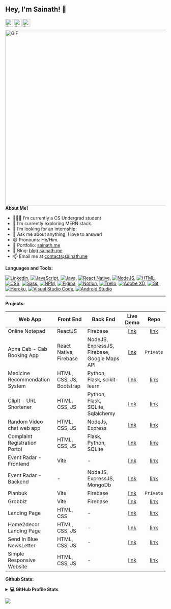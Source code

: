 <h2 title="Sainath Poojary"> Hey, I'm Sainath! 👋</h2>

<a href="https://www.linkedin.com/in/sainathpoojary/">
  <img align="left" alt="Sainath's LinkedIn" width="24px" src="https://img.icons8.com/color/96/null/linkedin--v1.png" />
</a>
<a href="https://www.instagram.com/sainathpoojaryy/">
  <img align="left" alt="Sainath's Instagram" width="24px" src="https://img.icons8.com/color/96/null/instagram-new--v1.png" />
</a>
<a href="https://twitter.com/sainathpoojary">
  <img align="left" alt="Sainath's Twitter" width="24px" src="https://img.icons8.com/color/96/null/twitter--v1.png" />
</a>

<br />
<br />

  <img align="right" alt="GIF" width=550 src="https://i.pinimg.com/originals/37/4a/9c/374a9ce6182b7a8aafd8c6ea6b698ff3.gif" />

**About Me!**

- 👨🏽‍💻 I’m currently a CS Undergrad student
- 🌱 I’m currently exploring MERN stack.
- 🤔 I’m looking for an internship.
- 💬 Ask me about anything, I love to answer!
- 😄 Pronouns: He/Him.
- 🎯 Portfolio: [sainath.me](https://sainathpoojary.github.io/)
- 📝 Blog: [blog.sainath.me](https://blog.sainath.me/)
- 📫 Email me at [contact@sainath.me](mailto:contact@sainath.me)

**Languages and Tools:**

[![Linkedin,](https://img.icons8.com/color/30/null/python--v1.png)]()
[![JavaScript,](https://img.icons8.com/color/30/null/javascript--v1.png)]()
[![Java,](https://img.icons8.com/color/30/null/java-coffee-cup-logo--v1.png)]()
[![React Native,](https://img.icons8.com/color/30/null/react-native.png)]()
[![NodeJS,](https://img.icons8.com/fluency/30/null/node-js.png)]()
[![HTML,](https://img.icons8.com/color/30/null/html-5--v1.png)]()
[![CSS,](https://img.icons8.com/color/30/null/css3.png)]()
[![Sass,](https://img.icons8.com/color/30/null/sass--v1.png)]()
[![NPM,](https://img.icons8.com/color/30/null/npm.png)]()
[![Figma,](https://img.icons8.com/color/30/null/figma.png)]()
[![Notion,](https://img.icons8.com/color/30/null/notion.png)]()
[![Trello,](https://img.icons8.com/color/30/null/trello.png)]()
[![Adobe XD,](https://img.icons8.com/color/30/null/adobe-xd.png)]()
[![Git,](https://img.icons8.com/color/30/null/git.png)]()
[![Heroku,](https://img.icons8.com/color/30/null/heroku.png)]()
[![Visual Studio Code,](https://img.icons8.com/color/30/null/visual-studio-code-2019.png)]()
[![Android Studio](https://img.icons8.com/color/30/null/android-studio--v2.png)]()

---

**Projects:**

| Web App                        | Front End                | Back End                          |                      Live Demo                      |                               Repo                                |
| ------------------------------ | ------------------------ | --------------------------------- | :-------------------------------------------------: | :---------------------------------------------------------------: |
| Online Notepad                 | ReactJS                  | Firebase                          | [link](https://onlinenotepad.vercel.app/)           | [link](https://github.com/sainathpoojary/online-notepad)          |
| Apna Cab - Cab Booking App     | React Native, Firebase   | NodeJS, ExpressJS, Firebase, Google Maps API | [link](https://play.google.com/store/apps/developer?id=Apna+Cab) | ```Private``` 			          |
| Medicine Recommendation System | HTML, CSS, JS, Bootstrap | Python, Flask, scikit-learn       | [link](https://medicine.up.railway.app/)            | [link](https://github.com/sainathPoojary/medicinerecommendation)  |
| ClipIt - URL Shortener         | HTML, CSS, JS            | Python, Flask, SQLite, Sqlalchemy | [link](https://clipitlinks.herokuapp.com)           | [link](https://github.com/SainathPoojary/urlShortener)            |
| Random Video chat web app      | HTML, CSS, JS            | NodeJs, Express                   | [link](https://sociallege.herokuapp.com/)           | [link](https://github.com/SainathPoojary/Sociallege)              |
| Complaint Registration Portol  | HTML, CSS, JS            | Flask, Python, SQLite             | [link](http://ec2-65-1-2-71.ap-south-1.compute.amazonaws.com/) | [link](https://github.com/SainathPoojary/OnlineComplaintWebsites) |
| Event Radar - Frontend  	 | Vite           	    | -            			| [link](https://event-radar-frontend.vercel.app/)    | [link](https://github.com/SainathPoojary/event-radar-frontend)    |
| Event Radar - Backend  	 | -                        | NodeJS, ExpressJS, MongoDb        | [link](https://event-radar-frontend.vercel.app/)    | [link](https://github.com/SainathPoojary/event-radar-backend)     |
| Planbuk                        | Vite                     | Firebase                          | [link](https://www.planbuk.cc)                      | ```Private```                          				  |
| Grobbiz                        | Vite                     | Firebase                          | [link](https://grobbiz.in)                          | [link](https://github.com/GROBBIZ/landing-page) 		  |
| Landing Page                   | HTML, CSS                | -                                 | [link](https://sainathpoojary.github.io/blur-landing-page/)|[link](https://github.com/SainathPoojary/blur-landing-page) |
| Home2decor Landing Page        | HTML, CSS, JS            | -                                 | [link](https://sainathpoojary.github.io/home2decor) | [link](https://github.com/SainathPoojary/home2decor)              |
| Send In Blue NewsLetter        | HTML, CSS, JS            | -                                 | [link](https://sainathpoojary.github.io/NewsLetterWebsite) | [link](https://github.com/SainathPoojary/NewsLetterWebsite)|
| Simple Responsive Website      | HTML, CSS, JS            | -                                 | [link](https://sainathpoojary.github.io/Simple-Responsive-website/)|[link](https://github.com/SainathPoojary/Simple-Responsive-website)|

**Github Stats:**

<details> 
  <summary><b>💻 GitHub Profile Stats</b></summary>
  <br/>
  <p align="center">
    <a href="https://github.com/anuraghazra/github-readme-stats"><img alt="Sainath's Github Stats" src="https://github-readme-stats.vercel.app/api?username=sainathpoojary&show_icons=true&count_private=true&theme=tokyonight" height="192px"/></a>
<br/>
  &nbsp;
	  <img src="https://github-readme-stats.vercel.app/api/top-langs?username=sainathpoojary&show_icons=true&locale=en&layout=compact&theme=tokyonight" alt="sainathpoojary" height="192px"/>
  <br/>
  </p>
</details>

[![](https://visitcount.itsvg.in/api?id=sainathpoojary&label=Profile%20Views&color=1&icon=0&pretty=true)](https://visitcount.itsvg.in)

